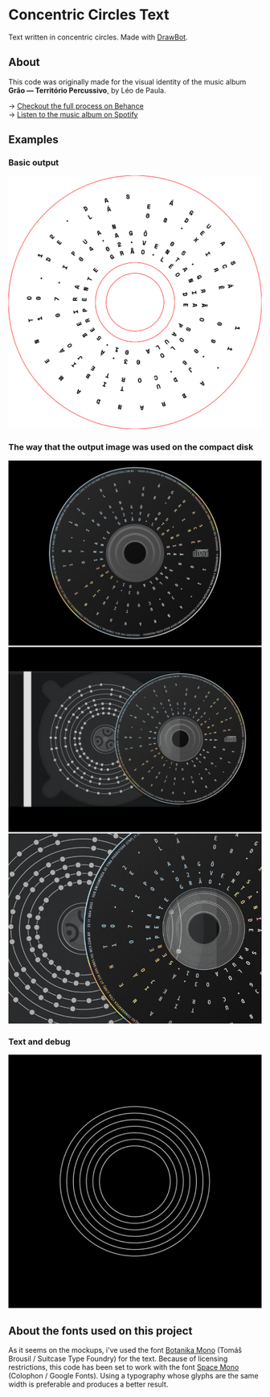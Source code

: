 # Concentric Circles Text

Text written in concentric circles. Made with [DrawBot](https://www.drabot.com).

## About

This code was originally made for the visual identity of the music album **Grão — Território Percussivo**, by Léo de Paula.  

→ [Checkout the full process on Behance](https://www.behance.net/gallery/130839663/Grao-Territorio-Percussivo)  
→ [Listen to the music album on Spotify](https://open.spotify.com/album/3klOPziA8SREniODpKAsze?si=AC7oPuiCSduEyxzfPm9Kdg)

## Examples  

### Basic output  
![basic-output](./examples/grao-territorio-percussivo.png "Basic output")  

### The way that the output image was used on the compact disk  
![grao-compactdisk](./examples/project-mockups/grao-territorio-percussivo-compactdisk.png "Grão Compact Disk")  
![grao-compactdisk-case](./examples/project-mockups/grao-territorio-percussivo-compactdisk-case.png "Grão Compact Disk and Case")
![grao-compactdisk-case-detail](./examples/project-mockups/grao-territorio-percussivo-compactdisk-case-detail.png "Grão Compact Disk and Case detail")  

### Text and debug  
![text-and-debug](./examples/project-mockups/grao-debug.gif "Text and debug")

## About the fonts used on this project
As it seems on the mockups, i've used the font [Botanika Mono](https://www.suitcasetype.com/fonts/botanika) (Tomáš Brousil / Suitcase Type Foundry) for the text. Because of licensing restrictions, this code has been set to work with the font [Space Mono](https://fonts.google.com/specimen/Space+Mono?query=mono) (Colophon / Google Fonts). Using a typography whose glyphs are the same width is preferable and produces a better result.

